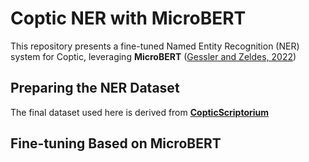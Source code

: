 
# Coptic NER with MicroBERT

This repository presents a fine-tuned Named Entity Recognition (NER) system for Coptic, leveraging **MicroBERT** ([Gessler and Zeldes, 2022](https://arxiv.org/pdf/2212.12510))

## **Preparing the NER Dataset**

The final dataset used here is derived from **[CopticScriptorium](https://github.com/CopticScriptorium/corpora)**



## **Fine-tuning Based on MicroBERT**



